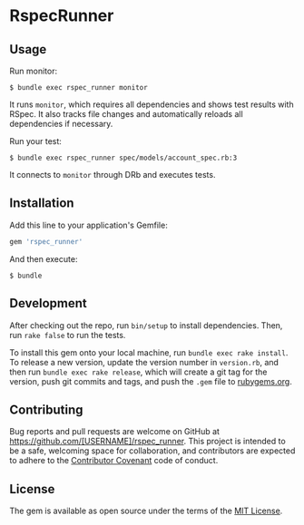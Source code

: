 # RspecRunner

## Usage

Run monitor:

    $ bundle exec rspec_runner monitor

It runs `monitor`, which requires all dependencies and shows test results with RSpec.
It also tracks file changes and automatically reloads all dependencies if necessary.

Run your test:

    $ bundle exec rspec_runner spec/models/account_spec.rb:3

It connects to `monitor` through DRb and executes tests.

## Installation

Add this line to your application's Gemfile:

```ruby
gem 'rspec_runner'
```

And then execute:

    $ bundle

## Development

After checking out the repo, run `bin/setup` to install dependencies. Then, run `rake false` to run the tests.

To install this gem onto your local machine, run `bundle exec rake install`. To release a new version, update the version number in `version.rb`, and then run `bundle exec rake release`, which will create a git tag for the version, push git commits and tags, and push the `.gem` file to [rubygems.org](https://rubygems.org).

## Contributing

Bug reports and pull requests are welcome on GitHub at https://github.com/[USERNAME]/rspec_runner. This project is intended to be a safe, welcoming space for collaboration, and contributors are expected to adhere to the [Contributor Covenant](contributor-covenant.org) code of conduct.


## License

The gem is available as open source under the terms of the [MIT License](http://opensource.org/licenses/MIT).

